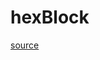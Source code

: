 # hexBlock

[source](github.com/OpenFOAM-jp/OpenFOAM-utilities-tutorials-jp/blob/master/v1906/mesh/conversion/cfx4ToFoam/hexBlock.C/hexBlock.C)



